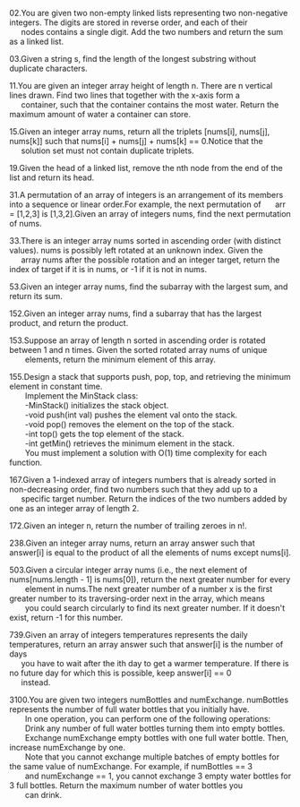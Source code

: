 02.You are given two non-empty linked lists representing two non-negative integers. The digits are stored in reverse order, and each of their \
&emsp;&ensp;nodes contains a single digit. Add the two numbers and return the sum as a linked list.

03.Given a string s, find the length of the longest substring without duplicate characters.

11.You are given an integer array height of length n. There are n vertical lines drawn. Find two lines that together with the x-axis form a \
&emsp;&ensp;container, such that the container contains the most water. Return the maximum amount of water a container can store.

15.Given an integer array nums, return all the triplets [nums[i], nums[j], nums[k]] such that nums[i] + nums[j] + nums[k] == 0.Notice that the \
&emsp;&ensp;solution set must not contain duplicate triplets.

19.Given the head of a linked list, remove the nth node from the end of the list and return its head.

31.A permutation of an array of integers is an arrangement of its members into a sequence or linear order.For example, the next permutation of 
&emsp;&ensp;arr = [1,2,3] is [1,3,2].Given an array of integers nums, find the next permutation of nums.

33.There is an integer array nums sorted in ascending order (with distinct values). nums is possibly left rotated at an unknown index. Given the \
&emsp;&ensp;array nums after the possible rotation and an integer target, return the index of target if it is in nums, or -1 if it is not in nums.

53.Given an integer array nums, find the subarray with the largest sum, and return its sum.

152.Given an integer array nums, find a subarray that has the largest product, and return the product.

153.Suppose an array of length n sorted in ascending order is rotated between 1 and n times. Given the sorted rotated array nums of unique \
&emsp;&emsp;elements, return the minimum element of this array.

155.Design a stack that supports push, pop, top, and retrieving the minimum element in constant time. \
&emsp;&emsp;Implement the MinStack class: \
&emsp;&emsp;-MinStack() initializes the stack object. \
&emsp;&emsp;-void push(int val) pushes the element val onto the stack. \
&emsp;&emsp;-void pop() removes the element on the top of the stack. \
&emsp;&emsp;-int top() gets the top element of the stack. \
&emsp;&emsp;-int getMin() retrieves the minimum element in the stack. \
&emsp;&emsp;You must implement a solution with O(1) time complexity for each function.

167.Given a 1-indexed array of integers numbers that is already sorted in non-decreasing order, find two numbers such that they add up to a \
&emsp;&ensp;specific target number. Return the indices of the two numbers added by one as an integer array of length 2.

172.Given an integer n, return the number of trailing zeroes in n!.

238.Given an integer array nums, return an array answer such that answer[i] is equal to the product of all the elements of nums except nums[i].

503.Given a circular integer array nums (i.e., the next element of nums[nums.length - 1] is nums[0]), return the next greater number for every \
&emsp;&emsp;element in nums.The next greater number of a number x is the first greater number to its traversing-order next in the array, which means \
&emsp;&emsp;you could search circularly to find its next greater number. If it doesn't exist, return -1 for this number.

739.Given an array of integers temperatures represents the daily temperatures, return an array answer such that answer[i] is the number of days \
&emsp;&ensp;you have to wait after the ith day to get a warmer temperature. If there is no future day for which this is possible, keep answer[i] == 0 \
&emsp;&ensp;instead.

3100.You are given two integers numBottles and numExchange. numBottles represents the number of full water bottles that you initially have. \
&emsp;&emsp;In one operation, you can perform one of the following operations: \
&emsp;&emsp;Drink any number of full water bottles turning them into empty bottles. \
&emsp;&emsp;Exchange numExchange empty bottles with one full water bottle. Then, increase numExchange by one. \
&emsp;&emsp;Note that you cannot exchange multiple batches of empty bottles for the same value of numExchange. For example, if numBottles == 3  \
&emsp;&emsp;and numExchange == 1, you cannot exchange 3 empty water bottles for 3 full bottles. Return the maximum number of water bottles you \
&emsp;&emsp;can drink.
